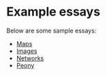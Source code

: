 # Example essays

Below are some sample essays:
- [Maps](maps)
- [Images](images)
- [Networks](networks)
- [Peony](peony)
